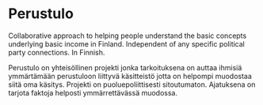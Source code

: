 # Perustulo

Collaborative approach to helping people understand the basic concepts underlying basic income in Finland. Independent of any specific political party connections. In Finnish.

Perustulo on yhteisöllinen projekti jonka tarkoituksena on auttaa ihmisiä ymmärtämään perustuloon liittyvä käsitteistö jotta on helpompi muodostaa siitä oma käsitys. Projekti on puoluepoliittisesti sitoutumaton. Ajatuksena on tarjota faktoja helposti ymmärrettävässä muodossa. 